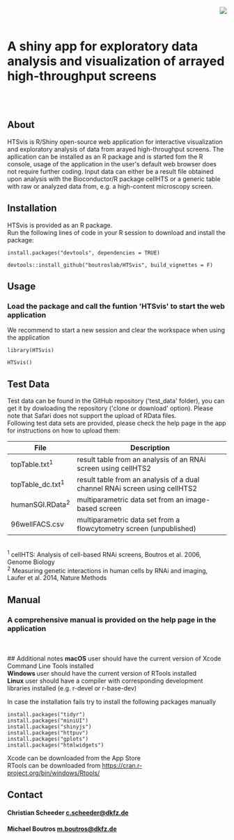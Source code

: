 <p>
<img align="right" max-width="75%" src="https://github.com/cscheeder/HTSvis/blob/master/inst/appdir/WWW/logo.png">
</p>

</br> 
</br> 

# A shiny app for exploratory data analysis and visualization of arrayed high-throughput screens 

</br> 
</br> 

## About 
HTSvis is R/Shiny open-source web application for interactive visualization and 
exploratory analysis of data from arayed high-throughput screens. 
The apllication can be installed as an R package and is started fom the R console,
usage of the application in the user's default web browser does not require further coding.
Input data can either be a result file obtained upon analysis with the Bioconductor/R package cellHTS or 
a generic table with raw or analyzed data from, e.g. a high-content microscopy screen. </br> 

## Installation
HTSvis is provided as an R package.</br> 
Run the following lines of code in your R session to download and install the package:
```
install.packages("devtools", dependencies = TRUE)

devtools::install_github("boutroslab/HTSvis", build_vignettes = F)
```
## Usage 
### Load the package and call the funtion 'HTSvis' to start the web application
We recommend to start a new session and clear the workspace when using the application 
```
library(HTSvis)

HTSvis()
```
## Test Data
Test data can be found in the GitHub repository ('test_data' folder), you can get it by dowloading the repository ('clone or download' option). Please note that Safari does not support the upload of RData files.<br />
Following test data sets are provided, please check the help page in the app for instructions on how to upload them:<br />

| File | Description |
| --- | --- |
| topTable.txt<sup>1</sup> | result table from an analysis of an RNAi screen using cellHTS2 |
| topTable_dc.txt<sup>1</sup>  | result table from an analysis of a dual channel RNAi screen using cellHTS2 |
| humanSGI.RData<sup>2</sup> |  multiparametric data set from an image-based screen |
| 96wellFACS.csv   |  multiparametric data set from a flowcytometry screen (unpublished) |
</br> <sup>1</sup> cellHTS: Analysis of cell-based RNAi screens, Boutros et al. 2006, Genome Biology 
</br> <sup>2</sup> Measuring genetic interactions in human cells by RNAi and imaging, Laufer et al. 2014, Nature Methods

## Manual
### A comprehensive manual is provided on the help page in the application 
</br>
</br>
## Additional notes 
<b>macOS</b> user should have the current version of Xcode Command Line Tools installed<br />
<b>Windows </b>user should have the current version of RTools installed <br />
<b>Linux</b> user should have a compiler with corresponding development libraries installed (e.g. r-devel or r-base-dev) <br />

In case the installation fails try to install the following packages manually  
```
install.packages("tidyr")
install.packages("miniUI")
install.packages("shinyjs")
install.packages("httpuv")
install.packages("gplots")
install.packages("htmlwidgets")
```
Xcode can be downloaded from the App Store<br />
RTools can be downloaded from https://cran.r-project.org/bin/windows/Rtools/

## Contact 
#### Christian Scheeder c.scheeder@dkfz.de
#### Michael Boutros m.boutros@dkfz.de 


